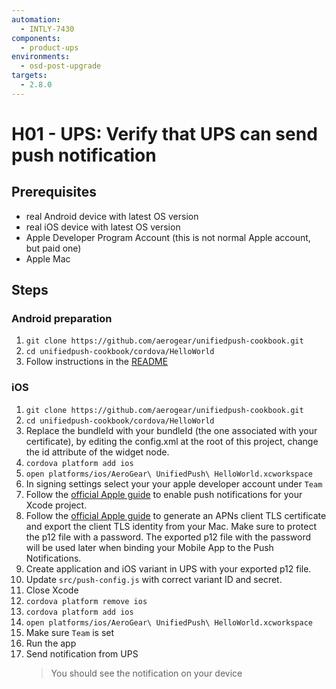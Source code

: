 ```yaml
---
automation:
  - INTLY-7430
components:
  - product-ups
environments:
  - osd-post-upgrade
targets:
  - 2.8.0
---
```


# H01 - UPS: Verify that UPS can send push notification

## Prerequisites

- real Android device with latest OS version
- real iOS device with latest OS version
- Apple Developer Program Account (this is not normal Apple account, but paid one)
- Apple Mac

## Steps

### Android preparation

1. `git clone https://github.com/aerogear/unifiedpush-cookbook.git`
2. `cd unifiedpush-cookbook/cordova/HelloWorld`
3. Follow instructions in the [README](https://github.com/aerogear/unifiedpush-cookbook/tree/master/cordova/HelloWorld)

### iOS

1. `git clone https://github.com/aerogear/unifiedpush-cookbook.git`
2. `cd unifiedpush-cookbook/cordova/HelloWorld`
3. Replace the bundleId with your bundleId (the one associated with your certificate), by editing the config.xml at the root of this project, change the id attribute of the widget node.
4. `cordova platform add ios`
5. `open platforms/ios/AeroGear\ UnifiedPush\ HelloWorld.xcworkspace`
6. In signing settings select your your apple developer account under `Team`
7. Follow the [official Apple guide](https://help.apple.com/xcode/mac/current/#/devdfd3d04a1) to enable push notifications for your Xcode project.
8. Follow the [official Apple guide](https://help.apple.com/developer-account/#/dev82a71386a) to generate an APNs client TLS certificate and export the client TLS identity from your Mac. Make sure to protect the p12 file with a password. The exported p12 file with the password will be used later when binding your Mobile App to the Push Notifications.
9. Create application and iOS variant in UPS with your exported p12 file.
10. Update `src/push-config.js` with correct variant ID and secret.
11. Close Xcode
12. `cordova platform remove ios`
13. `cordova platform add ios`
14. `open platforms/ios/AeroGear\ UnifiedPush\ HelloWorld.xcworkspace`
15. Make sure `Team` is set
16. Run the app
17. Send notification from UPS
    > You should see the notification on your device
